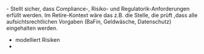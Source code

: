 [](Prozessmodellierung.md)- Stellt sicher, dass Compliance-, Risiko- und Regulatorik-Anforderungen erfüllt werden. Im Retire-Kontext wäre das z.B. die Stelle, die prüft ,dass alle aufsichtsrechtlichen Vorgaben (BaFin, Geldwäsche, Datenschutz) eingehalten werden.
- modelliert Risiken
- 